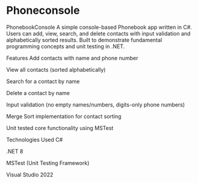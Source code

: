 # Phoneconsole
PhonebookConsole
A simple console-based Phonebook app written in C#. Users can add, view, search, and delete contacts with input validation and alphabetically sorted results. Built to demonstrate fundamental programming concepts and unit testing in .NET.

Features
Add contacts with name and phone number

View all contacts (sorted alphabetically)

Search for a contact by name

Delete a contact by name

Input validation (no empty names/numbers, digits-only phone numbers)

Merge Sort implementation for contact sorting

Unit tested core functionality using MSTest

Technologies Used
C#

.NET 8

MSTest (Unit Testing Framework)

Visual Studio 2022
